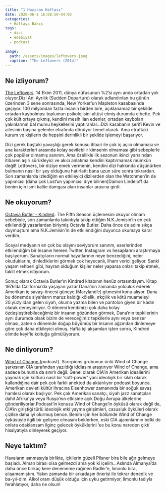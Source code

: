 ```yaml
--- 
title: "1 Haziran Haftası"
date: 2020-06-1 16:08:50-04:00
categories:
  - Haftaya Bakış
tags:
  - dizi
  - edebiyat
  - podcast
  
image: 
  path: /assets/images/leftovers.jpeg
  caption: "The Leftovers (2014)"
---
```


## Ne izliyorum?
[The Leftovers](https://www.hbo.com/the-leftovers). 14 Ekim 2011, dünya nüfusunun %2’si aynı anda ortadan yok oluyor.Dizi Ani Ayrılık (Sudden Departure) olarak adlandırılan bu günün üzerinden 3 sene sonrasında, New Yorker’un Mapleton kasabasında geçiyor. 100 milyondan fazla insanın birden bire, açıklanamaz bir şekilde ortadan kaybolması toplumun psikolojisini altüst etmiş durumda elbette. Pek çok kült ortaya çıkmış, kendini mesih ilan edenler, ortadan kaybolan yakınlarının bal mumu heykellerini yaptıranlar...Dizi kasabanın şerifi Kevin ve ailesinin başına gelenler etrafında dönüyor temel olarak. Ama etraftaki kurum ve kişilerin de hepsini derinlikli bir şekilde işlemeyi başarıyor.
	
Dizi gerek baştaki yavaşlığı gerek konusu itibari ile çok iç açıcı olmaması ve ana karakterleri arasında kolay sevilebilir kimsenin olmaması gibi sebeplerle çok popüler olmamış sanırım. Ama özellikle ilk sezonun ikinci yarısından itibaren aşırı sürükleyici ve akıcı anlatıma kendini kaptırmamak mümkün değil! Letfovers, bir diziye emek vermenin, kendini dizi hakkında düşünürken bulmanın nasıl bir şey olduğunu hatırlattı bana uzun süre sonra tekrardan. Son zamanlarda izlediğim en etkileyici dizilerden olan the Watchmen’in de yapımcısı (daha çok Lost’un yapımcısı diye bilinen)Damon Lindeloff da benim için ismi kalite damgası olan insanlar arasına girdi. 

## Ne okuyorum?
[Octavia Butler - Kindred](https://www.goodreads.com/book/show/60931.Kindred). The Fifth Season üçlemesini okuyor olmam sebebiyle, son zamanlarda takıntıyla takip ettiğim N.K.Jemisin’in en çok etkilendiği  yazarlardan biriymiş Octavia Butler. Daha önce de adını sıkça duymuştum ama N.K.Jemisin’in de etkilendiğini duyunca okumaya karar verdim. 

Sosyal medyanın en çok bu olayını seviyorum sanırım, eserlerinden etkilendiğim bir insanın hemen Twitter, Instagram vs hesaplarını araştırmaya başlıyorum. Sanatçıların normal hayatlarının neye benzediğini, neler okuduklarını, dinlediklerini görmek çok heyecanlı, ilham verici geliyor. Sanki yaşam rehberi gibi, hayran olduğum kişiler neler yaparsa onları takip etmek, taklit etmek istiyorum.

Sonuç olarak Octavia Butler’ın Kindred kitabının henüz ortasındayım. Kitap 1976’da California’da yaşayan yazar Dana’nın  zamanda yolculuk ederek Amerikan iç savaşı öncesi güneye (Maryland’e) gitmesini konu alıyor. Dana bu dönemde siyahların maruz kaldığı kölelik, ırkçılık ve kötü muameleyi 20.yüzyıldan gelen siyah, okuma yazma bilen ve pantolon giyen bir kadın olarak deneyimliyor. O dönemi kendimizi çok daha kolay özdeşleştirebileceğimiz bir insanın gözünden görmek, Dana’nın tepkilerinin aynı durumda olsak bizim de vereceğimiz tepkilerle aynı veya benzer olması, zaten o dönemde doğup büyümüş bir insanın ağzından dinlemeye göre çok daha etkileyici olmuş. Hafta içi akşamları işten sonra, Kindred elimde keyifle koltuğa gömülüyorum. 

## Ne dinliyorum?
[Wind of Change ](https://crooked.com/podcast-series/wind-of-change/)(podcast). Scorpions grubunun ünlü Wind of Change şarkısının CIA tarafından yazıldığı iddiasını araştırıyor Wind of Change, ama sadece bununla da sınırlı değil. Genel olarak CIA’in Amerikan ideallerini yaymak için kültürü nasıl bir ‘soft-power’ yani ideolojik bir silah olarak kullandığına dair pek çok farklı anektod da aktarılıyor podcast boyunca. Amerikan devleti kültür ihracına Eisenhower zamanında bir soğuk savaş hamlesi olarak başlıyor. Pek çok Amerikalı sanatçı, siyah jazz sanatçıları dahil Afrika’ya veya Rusya’nın etkisine açık Doğu Avrupa ülkelerine gönderiliyorlar.Podcast’in konusu Wind of Change’in öyküsü olarak değil de, CIA’in giriştiği türlü ideolojik etki yayma girişimleri, casusluk öyküleri olarak çizilse daha iyi olurmuş bence. Benim için her bölümde Wind of Change öyküsüyle ilgili bir gelişme olmasını beklerken, eski CIA ajanınlarının belki de onlara odaklansam ilginç gelecek öyküklerini ‘ee bu konu nereden çıktı’ hissiyatıyla dinleyerek geçiyor.

## Neye taktım?
Havaların ısınmasıyla birlikte, içkilerin güzeli Pilsner bira bile ağır gelmeye başladı. Alman birası olsa gelmezdi ama yok ki içelim...Aslında Almanya’da daha önce birkaç kere denememe rağmen Radler’e, limonlu bira, alışamamıştım. Yakın zamanda bir arkadaşın önerisi ile tekrar denedik ve ba-yıl-dım. Alkol oranı düşük olduğu için uyku getirmiyor, limonlu tadıyla ferahlatıyor, daha ne olsun!